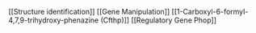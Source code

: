 [[Structure identification]]
[[Gene Manipulation]]
[[1-Carboxyl-6-formyl-4,7,9-trihydroxy-phenazine (Cfthp)]]
[[Regulatory Gene Phop]]

